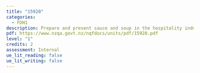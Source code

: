 ```yaml
---
title: "15920"
categories:
  - FDH1
description: Prepare and present sauce and soup in the hospitality industry
pdf: https://www.nzqa.govt.nz/nqfdocs/units/pdf/15920.pdf
level: "1"
credits: 2
assessment: Internal
ue_lit_reading: false
ue_lit_writing: false
---
```

